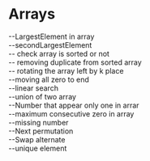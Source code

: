 # Arrays
 --LargestElement in array <br/>
 --secondLargestElement <br/>
 -- check array is sorted or not <br/>
 -- removing duplicate from sorted array <br/>
 -- rotating the array left by k place <br/>
 --moving all zero to end <br/>
 --linear search <br/>
 --union of two array<br/>
 --Number that appear only one in arrar<br/>
 --maximum consecutive zero in array<br/>
 --missing number <br/> 
 --Next permutation <br/>
 --Swap alternate <br/>
 --unique element<br/>